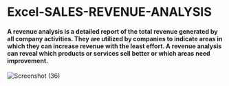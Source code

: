 # Excel-SALES-REVENUE-ANALYSIS
#### A revenue analysis is a detailed report of the total revenue generated by all company activities. They are utilized by companies to indicate areas in which they can increase revenue with the least effort. A revenue analysis can reveal which products or services sell better or which areas need improvement.
![Screenshot (36)](https://user-images.githubusercontent.com/56476064/199655439-40040875-3512-4a5b-90cb-e266aed09377.png)
